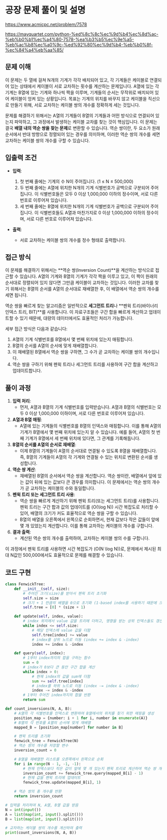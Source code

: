 # 공장 문제 풀이 및 설명

<https://www.acmicpc.net/problem/7578>

<https://mayquartet.com/python-%ed%8c%8c%ec%9d%b4%ec%8d%ac-%eb%b0%b1%ec%a4%80-7578-%ea%b3%b5%ec%9e%a5-%eb%ac%b8%ec%a0%9c-%ed%92%80%ec%9d%b4-%eb%b0%8f-%ec%84%a4%eb%aa%85/>

## 문제 이해

이 문제는 두 열에 걸쳐 N개의 기계가 각각 배치되어 있고, 각 기계들은 케이블로 연결되어 있는 상태에서 케이블이 서로 교차하는 횟수를 계산하는 문제입니다. A열에 있는 각 기계는 B열에 있는 기계와 하나씩 짝을 이루며, 기계들의 순서는 무작위로 배치되어 있어 케이블이 엉켜 있는 상황입니다. 목표는 기계의 위치를 바꾸지 않고 케이블을 직선으로 만들기 위해, 서로 교차하는 케이블 쌍의 개수를 정확하게 세는 것입니다.

문제를 해결하기 위해서는 A열의 기계들이 B열의 기계들과 어떤 방식으로 연결되어 있는지 파악하고, 그 과정에서 발생하는 케이블 교차를 찾는 것이 핵심입니다. 이 문제는 결국 **배열 내의 역순 쌍을 찾는 문제**로 변환할 수 있습니다. 역순 쌍이란, 두 요소가 원래 순서에서 반대 방향으로 정렬되어 있는 경우를 의미하며, 이러한 역순 쌍의 개수를 세면 교차하는 케이블 쌍의 개수를 구할 수 있습니다.

## 입출력 조건

- **입력**:

  1. 첫 번째 줄에는 기계의 수 N이 주어집니다. (1 ≤ N ≤ 500,000)
  2. 두 번째 줄에는 A열에 위치한 N개의 기계 식별번호가 공백으로 구분되어 주어집니다. 이 식별번호들은 모두 0 이상 1,000,000 이하의 정수이며, 서로 다른 번호로 이루어져 있습니다.
  3. 세 번째 줄에는 B열에 위치한 N개의 기계 식별번호가 공백으로 구분되어 주어집니다. 이 식별번호들도 A열과 마찬가지로 0 이상 1,000,000 이하의 정수이며, 서로 다른 번호로 이루어져 있습니다.

- **출력**:
  - 서로 교차하는 케이블 쌍의 개수를 정수 형태로 출력합니다.

## 접근 방식

이 문제를 해결하기 위해서는 **역순 쌍(Inversion Count)**을 계산하는 방식으로 접근할 수 있습니다. A열의 기계와 B열의 기계가 각각 짝을 이루고 있고, 이 짝이 원래의 순서대로 정렬되어 있지 않다면 그만큼 케이블이 교차하는 것입니다. 이러한 교차를 찾기 위해서는 B열의 순서를 A열의 순서대로 재배열한 후, 이 배열에서 역순 쌍의 개수를 세면 됩니다.

역순 쌍을 빠르게 찾는 알고리즘은 일반적으로 **세그먼트 트리**나 **펜윅 트리(바이너리 인덱스 트리, BIT)**를 사용합니다. 이 자료구조들은 구간 합을 빠르게 계산하고 업데이트할 수 있기 때문에, 대량의 데이터에서도 효율적인 처리가 가능합니다.

세부 접근 방식은 다음과 같습니다:

1. A열의 기계 식별번호를 B열에서 몇 번째 위치에 있는지 매핑합니다.
2. B열의 순서를 A열의 순서에 맞게 재배열합니다.
3. 이 재배열된 B열에서 역순 쌍을 구하면, 그 수가 곧 교차하는 케이블 쌍의 개수입니다.
4. 역순 쌍을 구하기 위해 펜윅 트리나 세그먼트 트리를 사용하여 구간 합을 계산하고 업데이트합니다.

## 풀이 과정

1. **입력 처리**:
   - 먼저, A열과 B열의 기계 식별번호를 입력받습니다. A열과 B열의 식별번호는 모두 0 이상 1,000,000 이하이며, 서로 다른 번호로 이루어져 있습니다.
2. **A열과 B열 매핑**:
   - A열에 있는 기계들의 식별번호를 B열의 인덱스와 매핑합니다. 이를 통해 A열의 기계가 B열에서 몇 번째 위치에 있는지 알 수 있습니다. 예를 들어, A열의 첫 번째 기계가 B열에서 세 번째 위치에 있다면, 그 관계를 기록해둡니다.
3. **B열의 순서를 A열의 순서로 재배열**:
   - 이제 B열의 기계들이 A열의 순서대로 연결될 수 있도록 B열을 재배열합니다. 즉, B열의 기계들이 A열의 각 기계와 연결될 수 있는 위치로 변환된 순서를 생성합니다.
4. **역순 쌍 계산**:
   - 재배열된 B열의 순서에서 역순 쌍을 계산합니다. 역순 쌍이란, 배열에서 앞에 있는 값이 뒤에 있는 값보다 큰 경우를 의미합니다. 이 문제에서는 역순 쌍의 개수가 곧 교차하는 케이블의 수와 동일합니다.
5. **펜윅 트리 또는 세그먼트 트리 사용**:
   - 역순 쌍을 빠르게 계산하기 위해 펜윅 트리(또는 세그먼트 트리)를 사용합니다. 펜윅 트리는 구간 합과 값의 업데이트를 \(O(\log N)\) 시간 복잡도로 처리할 수 있어, 배열의 크기가 커도 효율적으로 역순 쌍을 구할 수 있습니다.
   - B열의 배열을 오른쪽에서 왼쪽으로 순회하면서, 현재 값보다 작은 값들이 앞에 몇 개 있었는지 계산합니다. 이를 통해 교차하는 케이블의 개수를 구합니다.
6. **결과 출력**:
   - 계산된 역순 쌍의 개수를 출력하여, 교차하는 케이블 쌍의 수를 구합니다.

이 과정에서 펜윅 트리를 사용하면 시간 복잡도가 \(O(N \log N)\)로, 문제에서 제시된 최대 N값인 500,000에서도 효율적으로 문제를 해결할 수 있습니다.

## 코드 구현

```python
class FenwickTree:
    def __init__(self, size):
        # 주어진 크기(size)를 받아서 펜윅 트리 초기화
        self.size = size
        # 크기 + 1 만큼의 배열을 0으로 초기화 (1-based index를 사용하기 때문에 크기를 하나 더 늘림)
        self.tree = [0] * (size + 1)

    def update(self, index, value):
        # index 위치에서 value 값을 트리에 더하고, 영향을 받는 상위 인덱스들도 갱신
        while index <= self.size:
            # 해당 인덱스에 value 값을 더함
            self.tree[index] += value
            # index를 상위 노드로 이동 (index += index & -index)
            index += index & -index

    def query(self, index):
        # 1부터 index까지의 합을 구하는 함수
        sum = 0
        # index가 0보다 큰 동안 구간 합을 계산
        while index > 0:
            # 현재 index의 값을 sum에 더함
            sum += self.tree[index]
            # index를 하위 노드로 이동 (index -= index & -index)
            index -= index & -index
        # 1부터 주어진 index까지의 합을 반환
        return sum

def count_inversions(N, A, B):
    # A열의 각 식별번호를 인덱스로 변환하여 B열에서의 위치를 찾기 위한 매핑을 생성
    position_map = {number: i + 1 for i, number in enumerate(A)}
    # B열의 각 번호를 A열의 순서에 맞게 재배열
    mapped_B = [position_map[number] for number in B]

    # 펜윅 트리를 초기화
    fenwick_tree = FenwickTree(N)
    # 역순 쌍의 개수를 저장할 변수
    inversion_count = 0

    # B열을 재배열한 리스트를 오른쪽에서 왼쪽으로 순회
    for i in range(N - 1, -1, -1):
        # 현재 인덱스보다 작은 값이 앞에 몇 개 있는지 펜윅 트리로 계산하여 역순 쌍 개수에 더함
        inversion_count += fenwick_tree.query(mapped_B[i] - 1)
        # 현재 값을 펜윅 트리에 업데이트
        fenwick_tree.update(mapped_B[i], 1)

    # 역순 쌍의 총 개수를 반환
    return inversion_count

# 입력을 처리하여 N, A열, B열 값을 받음
N = int(input())
A = list(map(int, input().split()))
B = list(map(int, input().split()))

# 교차하는 케이블 쌍의 개수를 계산하여 출력
print(count_inversions(N, A, B))
```
